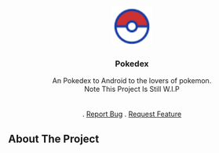 <br/>
<p align="center">
  <a href="https://github.com/ShaanCoding/ReadME-Generator">
    <img src="\app\src\main\res\drawable\image.png" alt="Logo" width="80" height="80">
  </a>

  <h3 align="center">Pokedex</h3>

  <p align="center">
    An Pokedex to Android to the lovers of pokemon.
    <br/>
    Note This Project Is Still W.I.P
    <br/>
    <br/>
    <br/>
    .
    <a href="https://github.com/herberthkagiya/Pokedex/issues">Report Bug</a>
    .
    <a href="https://github.com/herberthkagiya/Pokedex/issues">Request Feature</a>
  </p>
</p>



## About The Project


